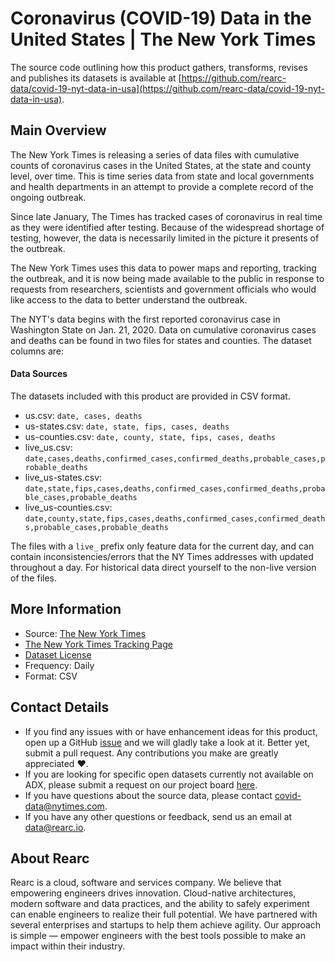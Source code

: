 # Coronavirus (COVID-19) Data in the United States | The New York Times

The source code outlining how this product gathers, transforms, revises and publishes its datasets is available at [https://github.com/rearc-data/covid-19-nyt-data-in-usa](https://github.com/rearc-data/covid-19-nyt-data-in-usa).

## Main Overview
The New York Times is releasing a series of data files with cumulative counts of coronavirus cases in the United States, at the state and county level, over time. This is time series data from state and local governments and health departments in an attempt to provide a complete record of the ongoing outbreak.

Since late January, The Times has tracked cases of coronavirus in real time as they were identified after testing. Because of the widespread shortage of testing, however, the data is necessarily limited in the picture it presents of the outbreak.

The New York Times uses this data to power maps and reporting, tracking the outbreak, and it is now being made available to the public in response to requests from researchers, scientists and government officials who would like access to the data to better understand the outbreak.

The NYT's data begins with the first reported coronavirus case in Washington State on Jan. 21, 2020. Data on cumulative coronavirus cases and deaths can be found in two files for states and counties. The dataset columns are:

#### Data Sources
The datasets included with this product are provided in CSV format.

- us.csv: `date, cases, deaths`
- us-states.csv: `date, state, fips, cases, deaths`
- us-counties.csv: `date, county, state, fips, cases, deaths`
- live_us.csv: `date,cases,deaths,confirmed_cases,confirmed_deaths,probable_cases,probable_deaths`
- live_us-states.csv: `date,state,fips,cases,deaths,confirmed_cases,confirmed_deaths,probable_cases,probable_deaths`
- live_us-counties.csv: `date,county,state,fips,cases,deaths,confirmed_cases,confirmed_deaths,probable_cases,probable_deaths`

The files with a `live_` prefix only feature data for the current day, and can contain inconsistencies/errors that the NY Times addresses with updated throughout a day. For historical data direct yourself to the non-live version of the files.

## More Information
- Source: [The New York Times](https://github.com/nytimes/covid-19-data)      
- [The New York Times Tracking Page](https://www.nytimes.com/interactive/2020/us/coronavirus-us-cases.html)    
- [Dataset License](https://raw.githubusercontent.com/nytimes/covid-19-data/master/LICENSE)  
- Frequency: Daily
- Format: CSV

## Contact Details
- If you find any issues with or have enhancement ideas for this product, open up a GitHub [issue](https://github.com/rearc-data/covid-19-nyt-data-in-usa/issues) and we will gladly take a look at it. Better yet, submit a pull request. Any contributions you make are greatly appreciated :heart:.
- If you are looking for specific open datasets currently not available on ADX, please submit a request on our project board [here](https://github.com/rearc-data/covid-datasets-aws-data-exchange/projects/1).
- If you have questions about the source data, please contact covid-data@nytimes.com.
- If you have any other questions or feedback, send us an email at data@rearc.io.

## About Rearc
Rearc is a cloud, software and services company. We believe that empowering engineers drives innovation. Cloud-native architectures, modern software and data practices, and the ability to safely experiment can enable engineers to realize their full potential. We have partnered with several enterprises and startups to help them achieve agility. Our approach is simple — empower engineers with the best tools possible to make an impact within their industry.